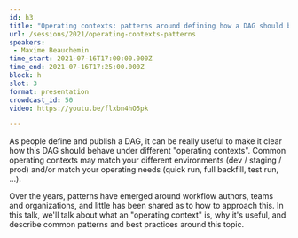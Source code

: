```yaml
---
id: h3
title: "Operating contexts: patterns around defining how a DAG should behave in dev, staging, prod & beyond"
url: /sessions/2021/operating-contexts-patterns
speakers:
 - Maxime Beauchemin
time_start: 2021-07-16T17:00:00.000Z
time_end: 2021-07-16T17:25:00.000Z
block: h
slot: 3
format: presentation
crowdcast_id: 50
video: https://youtu.be/flxbn4hO5pk

---
```


As people define and publish a DAG, it can be really useful to make it clear how this DAG should behave under different "operating contexts". Common operating contexts may match your different environments (dev / staging / prod) and/or match your operating needs (quick run, full backfill, test run, ...).

 Over the years, patterns have emerged around workflow authors, teams and organizations, and little has been shared as to how to approach this. In this talk, we'll talk about what an "operating context" is, why it's useful, and describe common patterns and best practices around this topic.
